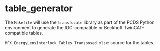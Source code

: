 table_generator
===============

The ``Makefile`` will use the ``transfocate`` library as part of the PCDS
Python environment to generate the IOC-compatible or Beckhoff
TwinCAT-compatible tables.

``MFX_EnergyLensInterlock_Tables_Transposed.xlsx``: source for the tables.
